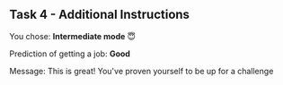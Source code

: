 ## Task 4 - Additional Instructions

You chose: **Intermediate mode** 😇

Prediction of getting a job: **Good**

Message: This is great! You've proven yourself to be up for a challenge